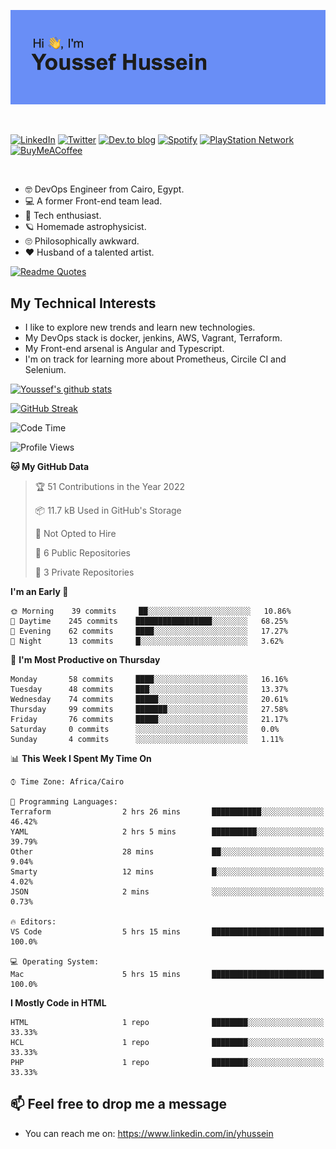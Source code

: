 [![Youssef's GitHub Banner](./assets/youssef-hussein.png)](https://github.com/yorki404)

</br>

[![LinkedIn](https://img.shields.io/badge/linkedin-%230077B5.svg?style=for-the-badge&logo=linkedin&logoColor=white)](https://www.linkedin.com/in/yhussein/)
[![Twitter](https://img.shields.io/badge/yorki404-%231DA1F2.svg?style=for-the-badge&logo=Twitter&logoColor=white)](https://twitter.com/yorki404)
[![Dev.to blog](https://img.shields.io/badge/dev.to-0A0A0A?style=for-the-badge&logo=dev.to&logoColor=white)](https://dev.to/yorki404)
[![Spotify](https://img.shields.io/badge/Spotify-1ED760?style=for-the-badge&logo=spotify&logoColor=white)](https://open.spotify.com/user/yorki404)
[![PlayStation Network](https://img.shields.io/badge/PSN-%230070D1.svg?style=for-the-badge&logo=Playstation&logoColor=white)](https://psnprofiles.com/yorki404)
[![BuyMeACoffee](https://img.shields.io/badge/Buy%20Me%20a%20Coffee-ffdd00?style=for-the-badge&logo=buy-me-a-coffee&logoColor=black)](https://www.buymeacoffee.com/Yorki404)

</br>

- :nerd_face: DevOps Engineer from Cairo, Egypt.
- :computer: A former Front-end team lead.
- :satellite: Tech enthusiast.
- :ringed_planet: Homemade astrophysicist.
- :roll_eyes: Philosophically awkward.
- :heart: Husband of a talented artist.

[![Readme Quotes](https://quotes-github-readme.vercel.app/api?type=horizontal&theme=dark)](https://github.com/piyushsuthar/github-readme-quotes)

## My Technical Interests

- I like to explore new trends and learn new technologies.
- My DevOps stack is docker, jenkins, AWS, Vagrant, Terraform.
- My Front-end arsenal is Angular and Typescript.
- I'm on track for learning more about Prometheus, Circile CI and Selenium.


[![Youssef's github stats](https://github-readme-stats.vercel.app/api?username=yorki404&theme=dark&show_icons=true)](https://github.com/yorki404)

[![GitHub Streak](https://github-readme-streak-stats.herokuapp.com/?user=yorki404&theme=dark)](https://git.io/streak-stats)

<!--START_SECTION:waka-->
![Code Time](http://img.shields.io/badge/Code%20Time-281%20hrs%2011%20mins-blue)

![Profile Views](http://img.shields.io/badge/Profile%20Views-0-blue)

**🐱 My GitHub Data** 

> 🏆 51 Contributions in the Year 2022
 > 
> 📦 11.7 kB Used in GitHub's Storage 
 > 
> 🚫 Not Opted to Hire
 > 
> 📜 6 Public Repositories 
 > 
> 🔑 3 Private Repositories  
 > 
**I'm an Early 🐤** 

```text
🌞 Morning    39 commits     ██░░░░░░░░░░░░░░░░░░░░░░░   10.86% 
🌆 Daytime    245 commits    █████████████████░░░░░░░░   68.25% 
🌃 Evening    62 commits     ████░░░░░░░░░░░░░░░░░░░░░   17.27% 
🌙 Night      13 commits     █░░░░░░░░░░░░░░░░░░░░░░░░   3.62%

```
📅 **I'm Most Productive on Thursday** 

```text
Monday       58 commits     ████░░░░░░░░░░░░░░░░░░░░░   16.16% 
Tuesday      48 commits     ███░░░░░░░░░░░░░░░░░░░░░░   13.37% 
Wednesday    74 commits     █████░░░░░░░░░░░░░░░░░░░░   20.61% 
Thursday     99 commits     ███████░░░░░░░░░░░░░░░░░░   27.58% 
Friday       76 commits     █████░░░░░░░░░░░░░░░░░░░░   21.17% 
Saturday     0 commits      ░░░░░░░░░░░░░░░░░░░░░░░░░   0.0% 
Sunday       4 commits      ░░░░░░░░░░░░░░░░░░░░░░░░░   1.11%

```


📊 **This Week I Spent My Time On** 

```text
⌚︎ Time Zone: Africa/Cairo

💬 Programming Languages: 
Terraform                2 hrs 26 mins       ███████████░░░░░░░░░░░░░░   46.42% 
YAML                     2 hrs 5 mins        ██████████░░░░░░░░░░░░░░░   39.79% 
Other                    28 mins             ██░░░░░░░░░░░░░░░░░░░░░░░   9.04% 
Smarty                   12 mins             █░░░░░░░░░░░░░░░░░░░░░░░░   4.02% 
JSON                     2 mins              ░░░░░░░░░░░░░░░░░░░░░░░░░   0.73%

🔥 Editors: 
VS Code                  5 hrs 15 mins       █████████████████████████   100.0%

💻 Operating System: 
Mac                      5 hrs 15 mins       █████████████████████████   100.0%

```

**I Mostly Code in HTML** 

```text
HTML                     1 repo              ████████░░░░░░░░░░░░░░░░░   33.33% 
HCL                      1 repo              ████████░░░░░░░░░░░░░░░░░   33.33% 
PHP                      1 repo              ████████░░░░░░░░░░░░░░░░░   33.33%

```



<!--END_SECTION:waka-->

## 📫 Feel free to drop me a message
- You can reach me on: https://www.linkedin.com/in/yhussein
